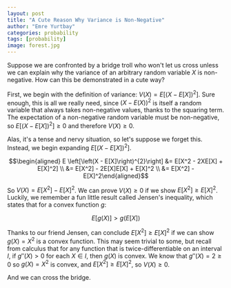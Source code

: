 ```yaml
---
layout: post
title: "A Cute Reason Why Variance is Non-Negative"
author: "Emre Yurtbay"
categories: probability
tags: [probability]
image: forest.jpg
---
```

Suppose we are confronted by a bridge troll who won't let us cross unless we can explain why the variance of an arbitrary random variable $X$ is non-negative. How can this be demonstrated in a cute way? 

First, we begin with the definition of variance: $V(X) = E \left[\left(X - E[X]\right)^{2}\right]$. Sure enough, this is all we really need, since $(X - E(X))^2$ is itself a random variable that always takes non-negative values, thanks to the squaring term. The expectation of a non-negative random variable must be non-negative, so $E \left[\left(X - E[X]\right)^{2}\right] \geq 0$ and therefore $V(X) \geq 0$.

Alas, it's a tense and nervy situation, so let's suppose we forget this. Instead, we begin expanding $E \left[\left(X - E[X]\right)^{2}\right]$.

$$\begin{aligned} E \left[\left(X - E[X]\right)^{2}\right] &= E[X^2 - 2XE[X] + E[X]^2] \\ &= E[X^2] - 2E[X]E[X] + E[X]^2 \\ &= E[X^2] - E[X]^2\end{aligned}$$

So $V(X) = E[X^2] - E[X]^2$. We can prove $V(X) \geq 0$ if we show $E[X^2] \geq E[X]^2$. Luckily, we remember a fun little result called Jensen's inequality, which states that for a convex function $g$: 

$$E[g(X)] > g(E[X])$$

Thanks to our friend Jensen, can conclude $E[X^2] \geq E[X]^2$ if we can show $g(X) = X^2$ is a convex function. This may seem trivial to some, but recall from calculus that for any function that is twice-differentiable on an interval $I$, if $g''(X) > 0$ for each $X \in I$, then $g(X)$ is convex. We know that $g''(X) = 2 \geq 0$ so $g(X) = X^2$ is convex, and $E[X^2] \geq E[X]^2$, so $V(X) \geq 0$.

And we can cross the bridge.
